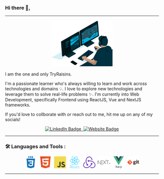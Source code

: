 ### Hi there 👋,
<hr>
<div id="header" align="center">
  <img src="./banner.gif" width="200"/>
</div>

I am the one and only TryRaisins.

I'm a passionate learner who's always willing to learn and work across technologies and domains 💡. I love to explore new technologies and leverage them to solve real-life problems ✨. I'm currently into Web Development, specifically Frontend using ReactJS, Vue and NextJS frameworks.

If you'd love to collborate with or reach out to me, hit me up on any of my socials!

<div id="badges" align="center">
  <a href="https://www.linkedin.com/in/seun-sowemimo-8518b7249/" target="_blank">
    <img src="https://img.shields.io/badge/LinkedIn-blue?style=for-the-badge&logo=linkedin&logoColor=white" alt="LinkedIn Badge"/>&nbsp;
  </a>
  <a href="https://tryraisins.github.io/" target="_blank">
    <img src="https://img.shields.io/badge/Website-red?style=for-the-badge&logo=google-chrome&logoColor=white" alt="Website Badge"/>
  </a>
  </div>
<hr/>

### :hammer_and_wrench: Languages and Tools :
<div align="center">
  <img src="https://github.com/devicons/devicon/blob/master/icons/css3/css3-plain-wordmark.svg"  title="CSS3" alt="CSS" width="40" height="40"/>&nbsp;
  <img src="https://github.com/devicons/devicon/blob/master/icons/html5/html5-original.svg" title="HTML5" alt="HTML" width="40" height="40"/>&nbsp;
  <img src="https://github.com/devicons/devicon/blob/master/icons/javascript/javascript-original.svg" title="JavaScript" alt="JavaScript" width="40" height="40"/>&nbsp;
  <img src="https://github.com/devicons/devicon/blob/master/icons/react/react-original-wordmark.svg" title="React" alt="React" width="40" height="40"/>&nbsp;
  <img src="https://github.com/devicons/devicon/blob/master/icons/redux/redux-original.svg" title="Redux" alt="Redux " width="40" height="40"/>&nbsp;
  <img src="https://github.com/devicons/devicon/blob/master/icons/nextjs/nextjs-original-wordmark.svg" title="Next JS" alt="NEXT JS" width="40" height="40"/>&nbsp;
  <img src="https://github.com/devicons/devicon/blob/master/icons/vuejs/vuejs-original-wordmark.svg" title="Vue JS" alt="Vue JS" width="40" height="40"/>&nbsp;
  <img src="https://github.com/devicons/devicon/blob/master/icons/git/git-original-wordmark.svg" title="Git" **alt="Git" width="40" height="40"/> 
  
</div>
<hr/>






<!--
**tryraisins/tryraisins** is a ✨ _special_ ✨ repository because its `README.md` (this file) appears on your GitHub profile.

Here are some ideas to get you started:

- 🔭 I’m currently working on ...
- 🌱 I’m currently learning ...
- 👯 I’m looking to collaborate on ...
- 🤔 I’m looking for help with ...
- 💬 Ask me about ...
- 📫 How to reach me: ...
- 😄 Pronouns: ...
- ⚡ Fun fact: ...
-->
